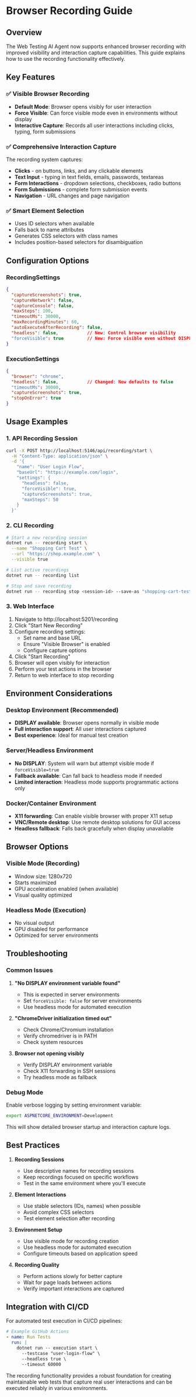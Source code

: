 # Browser Recording Guide

## Overview

The Web Testing AI Agent now supports enhanced browser recording with improved visibility and interaction capture capabilities. This guide explains how to use the recording functionality effectively.

## Key Features

### ✅ Visible Browser Recording
- **Default Mode**: Browser opens visibly for user interaction
- **Force Visible**: Can force visible mode even in environments without display
- **Interactive Capture**: Records all user interactions including clicks, typing, form submissions

### ✅ Comprehensive Interaction Capture
The recording system captures:
- **Clicks** - on buttons, links, and any clickable elements
- **Text Input** - typing in text fields, emails, passwords, textareas
- **Form Interactions** - dropdown selections, checkboxes, radio buttons
- **Form Submissions** - complete form submission events
- **Navigation** - URL changes and page navigation

### ✅ Smart Element Selection
- Uses ID selectors when available
- Falls back to name attributes
- Generates CSS selectors with class names
- Includes position-based selectors for disambiguation

## Configuration Options

### RecordingSettings

```json
{
  "captureScreenshots": true,
  "captureNetwork": false,
  "captureConsole": false,
  "maxSteps": 100,
  "timeoutMs": 30000,
  "maxRecordingMinutes": 60,
  "autoExecuteAfterRecording": false,
  "headless": false,           // New: Control browser visibility
  "forceVisible": true         // New: Force visible even without DISPLAY
}
```

### ExecutionSettings

```json
{
  "browser": "chrome",
  "headless": false,           // Changed: Now defaults to false
  "timeoutMs": 30000,
  "captureScreenshots": true,
  "stopOnError": true
}
```

## Usage Examples

### 1. API Recording Session

```bash
curl -X POST http://localhost:5146/api/recording/start \
  -H "Content-Type: application/json" \
  -d '{
    "name": "User Login Flow",
    "baseUrl": "https://example.com/login",
    "settings": {
      "headless": false,
      "forceVisible": true,
      "captureScreenshots": true,
      "maxSteps": 50
    }
  }'
```

### 2. CLI Recording

```bash
# Start a new recording session
dotnet run -- recording start \
  --name "Shopping Cart Test" \
  --url "https://shop.example.com" \
  --visible true

# List active recordings
dotnet run -- recording list

# Stop and save recording
dotnet run -- recording stop <session-id> --save-as "shopping-cart-test"
```

### 3. Web Interface

1. Navigate to http://localhost:5201/recording
2. Click "Start New Recording"
3. Configure recording settings:
   - Set name and base URL
   - Ensure "Visible Browser" is enabled
   - Configure capture options
4. Click "Start Recording"
5. Browser will open visibly for interaction
6. Perform your test actions in the browser
7. Return to web interface to stop recording

## Environment Considerations

### Desktop Environment (Recommended)
- **DISPLAY available**: Browser opens normally in visible mode
- **Full interaction support**: All user interactions captured
- **Best experience**: Ideal for manual test creation

### Server/Headless Environment
- **No DISPLAY**: System will warn but attempt visible mode if `forceVisible=true`
- **Fallback available**: Can fall back to headless mode if needed
- **Limited interaction**: Headless mode supports programmatic actions only

### Docker/Container Environment
- **X11 forwarding**: Can enable visible browser with proper X11 setup
- **VNC/Remote desktop**: Use remote desktop solutions for GUI access
- **Headless fallback**: Falls back gracefully when display unavailable

## Browser Options

### Visible Mode (Recording)
- Window size: 1280x720
- Starts maximized
- GPU acceleration enabled (when available)
- Visual quality optimized

### Headless Mode (Execution)
- No visual output
- GPU disabled for performance
- Optimized for server environments

## Troubleshooting

### Common Issues

1. **"No DISPLAY environment variable found"**
   - This is expected in server environments
   - Set `forceVisible: false` for server environments
   - Use headless mode for automated execution

2. **"ChromeDriver initialization timed out"**
   - Check Chrome/Chromium installation
   - Verify chromedriver is in PATH
   - Check system resources

3. **Browser not opening visibly**
   - Verify DISPLAY environment variable
   - Check X11 forwarding in SSH sessions
   - Try headless mode as fallback

### Debug Mode

Enable verbose logging by setting environment variable:
```bash
export ASPNETCORE_ENVIRONMENT=Development
```

This will show detailed browser startup and interaction capture logs.

## Best Practices

1. **Recording Sessions**
   - Use descriptive names for recording sessions
   - Keep recordings focused on specific workflows
   - Test in the same environment where you'll execute

2. **Element Interactions**
   - Use stable selectors (IDs, names) when possible
   - Avoid complex CSS selectors
   - Test element selection after recording

3. **Environment Setup**
   - Use visible mode for recording creation
   - Use headless mode for automated execution
   - Configure timeouts based on application speed

4. **Recording Quality**
   - Perform actions slowly for better capture
   - Wait for page loads between actions
   - Verify important interactions are captured

## Integration with CI/CD

For automated test execution in CI/CD pipelines:

```yaml
# Example GitHub Actions
- name: Run Tests
  run: |
    dotnet run -- execution start \
      --testcase "user-login-flow" \
      --headless true \
      --timeout 60000
```

The recording functionality provides a robust foundation for creating maintainable web tests that capture real user interactions and can be executed reliably in various environments.